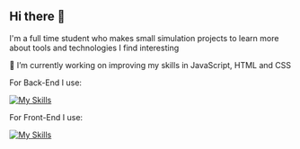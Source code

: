## Hi there 👋

I'm a full time student who makes small simulation projects to learn more about tools and technologies I find interesting

🌱 I’m currently working on improving my skills in JavaScript, HTML and CSS

For Back-End I use:

[![My Skills](https://skillicons.dev/icons?i=py,c,js,r,sqlite,opencv)](https://skillicons.dev)

For Front-End I use:

[![My Skills](https://skillicons.dev/icons?i=html,css,figma,webflow,ps,blender)](https://skillicons.dev)

<!--
**Rex-Hirst/Rex-Hirst** is a ✨ _special_ ✨ repository because its `README.md` (this file) appears on your GitHub profile.

Here are some ideas to get you started:

- 🔭 I’m currently working on ...
- 🌱 I’m currently learning ...
- 👯 I’m looking to collaborate on ...
- 🤔 I’m looking for help with ...
- 💬 Ask me about ...
- 📫 How to reach me: ...
- 😄 Pronouns: ...
- ⚡ Fun fact: ...
-->
